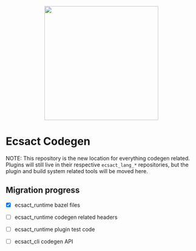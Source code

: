 <p align="center">
	<img src="https://ecsact.dev/external/ecsact_logo/ecsact-color.png" width="300" />
</p>

# Ecsact Codegen

NOTE: This repository is the new location for everything codegen related. Plugins will still live in their respective `ecsact_lang_*` repositories, but the plugin and build system related tools will be moved here.


## Migration progress

- [x] ecsact_runtime bazel files
- [ ] ecsact_runtime codegen related headers
- [ ] ecsact_runtime plugin test code
- [ ] ecsact_cli codegen API

